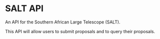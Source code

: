# SALT API

An API for the Southern African Large Telescope (SALT).

This API will allow users to submit proposals and to query their proposals.
